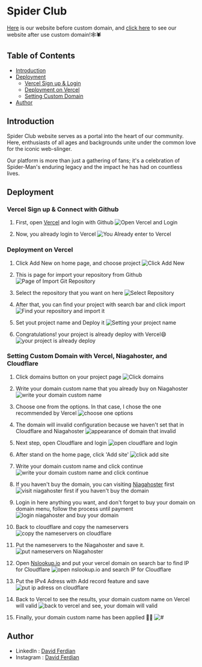 # Spider Club

[Here](https://spiderclub.vercel.app/) is our website before custom domain,
and [click here](https://spiderclub.site/) to see our website after use custom domain!🕸️🕷️

## Table of Contents
- [Introduction](#introduction)
- [Deployment](#deployment)
    - [Vercel Sign up & Login](#vercel-sign-up--connect-with-github)
    - [Deployment on Vercel](#deployment-on-vercel)
    - [Setting Custom Domain](#setting-custom-domain-with-vercel-niagahoster-and-cloudflare)
- [Author](#author)

## Introduction
Spider Club website serves as a portal into the heart of our community. Here, enthusiasts of all ages and backgrounds unite under the common love for the iconic web-slinger. 

Our platform is more than just a gathering of fans; it's a celebration of Spider-Man's enduring legacy and the impact he has had on countless lives.

## Deployment
### Vercel Sign up & Connect with Github
1. First, open [Vercel](https://vercel.com) and login with Github
	![Open Vercel and Login](./images/deployment/day1-1.png)

2. Now, you already login to Vercel
	![You Already enter to Vercel](./images/deployment/day1-2.png)

### Deployment on Vercel
1. Click Add New on home page, and choose project
![Click Add New](./images/deployment/day2-1.png)

2. This is page for import your repository from Github
![Page of Import Git Repository](./images/deployment/day2-2.png)

3. Select the repository that you want on here
![Select Repository](./images/deployment/day2-3.png)

4. After that, you can find your project with search bar and click import
![Find your repository and import it](./images/deployment/day2-4.png)

5. Set yout project name and Deploy it
![Setting your project name](./images/deployment/day2-5.png)

6. Congratulations! your project is already deploy with Vercel😄
![your project is already deploy](./images/deployment/day2-6.png)

### Setting Custom Domain with Vercel, Niagahoster, and Cloudflare
1. Click domains button on your project page
![Click domains](./images/deployment/day3-1.png)

2. Write your domain custom name that you already buy on Niagahoster
![write your domain custom name](./images/deployment/day3-2.png)

3. Choose one from the options. In that case, I chose the one recommended by Vercel
![choose one options](./images/deployment/day3-3.png)

4. The domain will invalid configuration because we haven't set that in Cloudflare and Niagahoster
![appearance of domain that invalid](./images/deployment/day3-4.png)

5. Next step, open Cloudflare and login
![open cloudflare and login](./images/deployment/day3-5.png)

6. After stand on the home page, click 'Add site'
![click add site](./images/deployment/day3-6.png)

7. Write your domain custom name and click continue
![write your domain custom name and click continue](./images/deployment/day3-7.png)

8. If you haven't buy the domain, you can visiting [Niagahoster](https://niagahoster.com) first
![visit niagahoster first if you haven't buy the domain](./images/deployment/day3-8.png)

9. Login in here anything you want, and don't forget to buy your domain on domain menu, follow the process until payment
![login niagahoster and buy your domain](./images/deployment/day3-9.png)

10. Back to cloudflare and copy the nameservers
![copy the nameservers on cloudflare](./images/deployment/day3-10.png)

11. Put the nameservers to the Niagahoster and save it.
![put nameservers on Niagahoster](./images/deployment/day3-11.png)

12. Open [Nslookup.io](https://www.nslookup.io/) and put your vercel domain on search bar to find IP for Cloudflare
![open nslookup.io and search IP for Cloudflare](./images/deployment/day3-12.png)

13. Put the IPv4 Adress with Add record feature and save
![put ip adress on cloudflare](./images/deployment/day3-13.png)

14. Back to Vercel to see the results, your domain custom name on Vercel will valid 
![back to vercel and see, your domain will valid](./images/deployment/day3-14.png)

15. Finally, your domain custom name has been applied 🎊🎉
![#](./images/deployment/day3-15.png)






## Author
- LinkedIn : [David Ferdian](https://www.linkedin.com/in/davidferdian)
- Instagram : [David Ferdian](https://www.instagram.com/david_f.h/)

